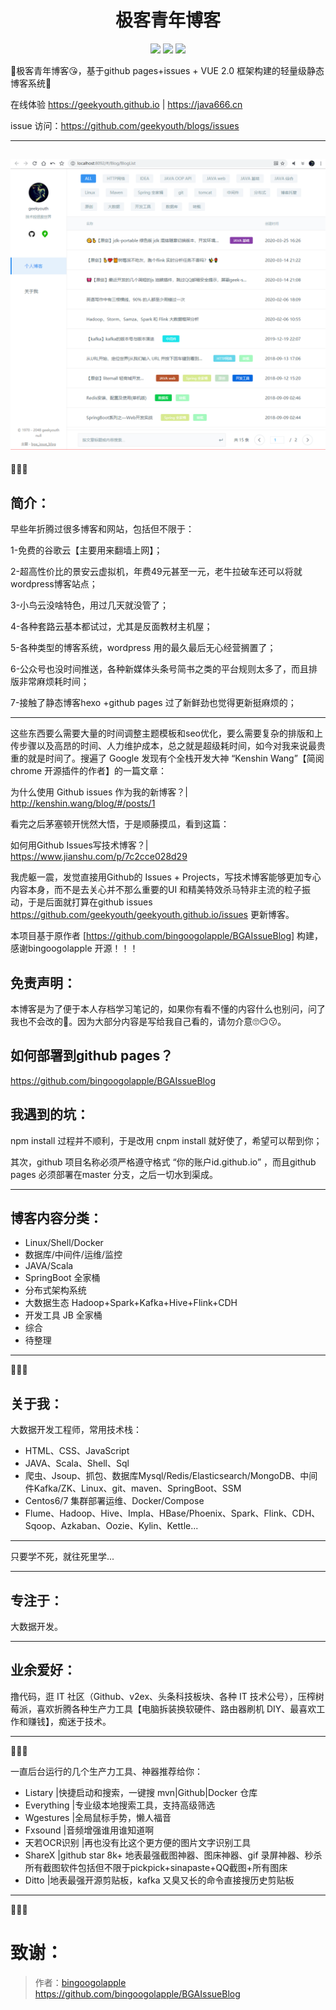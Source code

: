 <div align="center">
    <h1>极客青年博客</h1>
</div>

<p align="center">
    <a href="#GitHub issues" alt="GitHub issues">
        <img src="https://img.shields.io/github/issues/geekyouth/geekyouth.github.io.svg?style=social" /></a>
<a href="#GitHub forks" alt="GitHub forks">
        <img src="https://img.shields.io/github/forks/geekyouth/geekyouth.github.io.svg?style=social" /></a>
<a href="#GitHub stars" alt="GitHub stars">
        <img src="https://img.shields.io/github/stars/geekyouth/geekyouth.github.io.svg?style=social" /></a>
</p>

👣极客青年博客😘，基于github pages+issues + VUE 2.0 框架构建的轻量级静态博客系统💎

在线体验 <https://geekyouth.github.io> | <https://java666.cn>

issue 访问：<https://github.com/geekyouth/blogs/issues>

------

![](static/img/view.png)
------

💓💓💓

## 简介：

早些年折腾过很多博客和网站，包括但不限于：

1-免费的谷歌云【主要用来翻墙上网】；

2-超高性价比的景安云虚拟机，年费49元甚至一元，老牛拉破车还可以将就wordpress博客站点；

3-小鸟云没啥特色，用过几天就没管了；

4-各种套路云基本都试过，尤其是反面教材主机屋；

5-各种类型的博客系统，wordpress 用的最久最后无心经营搁置了；

6-公众号也没时间推送，各种新媒体头条号简书之类的平台规则太多了，而且排版非常麻烦耗时间；

7-接触了静态博客hexo +github pages 过了新鲜劲也觉得更新挺麻烦的；

------

这些东西要么需要大量的时间调整主题模板和seo优化，要么需要复杂的排版和上传步骤以及高昂的时间、人力维护成本，总之就是超级耗时间，如今对我来说最贵重的就是时间了。搜遍了 Google 发现有个全栈开发大神 “Kenshin Wang”【简阅 chrome 开源插件的作者】的一篇文章：

为什么使用 Github issues 作为我的新博客？| http://kenshin.wang/blog/#/posts/1

看完之后茅塞顿开恍然大悟，于是顺藤摸瓜，看到这篇：

如何用Github Issues写技术博客？| https://www.jianshu.com/p/7c2cce028d29

我虎躯一震，发觉直接用Github的 Issues + Projects，写技术博客能够更加专心内容本身，而不是去关心并不那么重要的UI 和精美特效杀马特非主流的粒子振动，于是后面就打算在github issues <https://github.com/geekyouth/geekyouth.github.io/issues> 更新博客。

本项目基于原作者 [https://github.com/bingoogolapple/BGAIssueBlog] 构建，感谢bingoogolapple 开源！！！

## 免责声明：
本博客是为了便于本人存档学习笔记的，如果你有看不懂的内容什么也别问，问了我也不会改的🤣。因为大部分内容是写给我自己看的，请勿介意🙄😏😗。

## 如何部署到github pages？

https://github.com/bingoogolapple/BGAIssueBlog

## 我遇到的坑：

npm install 过程并不顺利，于是改用 cnpm install 就好使了，希望可以帮到你；

其次，github 项目名称必须严格遵守格式 “你的账户id.github.io” ，而且github pages 必须部署在master 分支，之后一切水到渠成。

---

## 博客内容分类：

- Linux/Shell/Docker
- 数据库/中间件/运维/监控
- JAVA/Scala
- SpringBoot 全家桶
- 分布式架构系统
- 大数据生态 Hadoop+Spark+Kafka+Hive+Flink+CDH
- 开发工具 JB 全家桶
- 综合
- 待整理

------

💓💓💓

## 关于我：


大数据开发工程师，常用技术栈：

- HTML、CSS、JavaScript
- JAVA、Scala、Shell、Sql
- 爬虫、Jsoup、抓包、数据库Mysql/Redis/Elasticsearch/MongoDB、中间件Kafka/ZK、Linux、git、maven、SpringBoot、SSM
- Centos6/7 集群部署运维、Docker/Compose
- Flume、Hadoop、Hive、Impla、HBase/Phoenix、Spark、Flink、CDH、Sqoop、Azkaban、Oozie、Kylin、Kettle...

---
只要学不死，就往死里学...

---

## 专注于：

大数据开发。

---


## 业余爱好：

撸代码，逛 IT 社区（Github、v2ex、头条科技板块、各种 IT 技术公号），压榨树莓派，喜欢折腾各种生产力工具【电脑拆装换软硬件、路由器刷机 DIY、最喜欢工作和赚钱】，痴迷于技术。

------

💓💓💓

一直后台运行的几个生产力工具、神器推荐给你：

- Listary |快捷启动和搜索，一键搜 mvn|Github|Docker 仓库
- Everything |专业级本地搜索工具，支持高级筛选
- Wgestures |全局鼠标手势，懒人福音
- Fxsound |音频增强谁用谁知道啊
- 天若OCR识别 |再也没有比这个更方便的图片文字识别工具
- ShareX |github star 8k+ 地表最强截图神器、图床神器、gif 录屏神器、秒杀所有截图软件包括但不限于pickpick+sinapaste+QQ截图+所有图床
- Ditto |地表最强开源剪贴板，kafka 又臭又长的命令直接搜历史剪贴板

------

💓💓💓

# 致谢：

> 作者：[bingoogolapple](https://github.com/bingoogolapple)
 https://github.com/bingoogolapple/BGAIssueBlog

